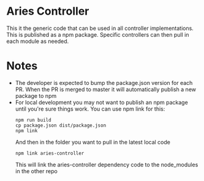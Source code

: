 # Aries Controller

This it the generic code that can be used in all controller implementations.
This is published as a npm package. Specific controllers can then pull in each module as needed.

# Notes
- The developer is expected to bump the package.json version for each PR. When the PR is merged to master it will automatically publish a new package to npm
- For local development you may not want to publish an npm package until you're sure things work. You can use npm link for this:
  ```
  npm run build
  cp package.json dist/package.json
  npm link
  ```
  And then in the folder you want to pull in the latest local code
  ```
  npm link aries-controller
  ```
  This will link the aries-controller dependency code to the node_modules in the other repo
